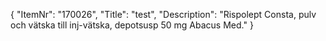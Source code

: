 {
  "ItemNr": "170026",
  "Title": "test",
  "Description": "Rispolept Consta, pulv och vätska till inj-vätska, depotsusp 50 mg Abacus Med."
}